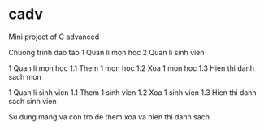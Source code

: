# cadv
Mini project of C advanced

Chuong trinh dao tao
1 Quan li mon hoc
2 Quan li sinh vien

1 Quan li mon hoc
1.1 Them 1 mon hoc
1.2 Xoa 1 mon hoc
1.3 Hien thi danh sach mon

1 Quan li sinh vien
1.1 Them 1 sinh vien
1.2 Xoa 1 sinh vien
1.3 Hien thi danh sach sinh vien

Su dung mang va con tro de them xoa va hien thi danh sach
